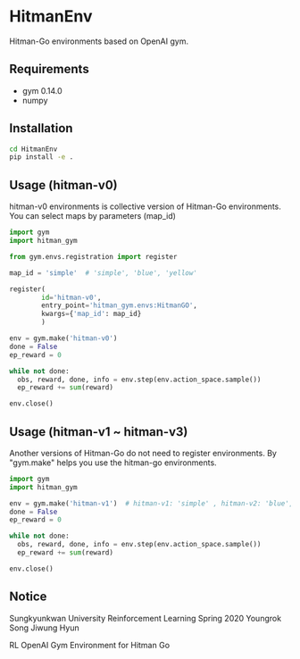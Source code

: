 # HitmanEnv
Hitman-Go environments based on OpenAI gym.

## Requirements
* gym 0.14.0
* numpy

## Installation
```bash
cd HitmanEnv
pip install -e .
```

## Usage (hitman-v0)
hitman-v0 environments is collective version of Hitman-Go environments. You can select maps by parameters (map_id)

```python
import gym
import hitman_gym

from gym.envs.registration import register

map_id = 'simple'  # 'simple', 'blue', 'yellow'

register(
        id='hitman-v0',
        entry_point='hitman_gym.envs:HitmanGO',
        kwargs={'map_id': map_id}
        )

env = gym.make('hitman-v0')
done = False
ep_reward = 0

while not done:
  obs, reward, done, info = env.step(env.action_space.sample())
  ep_reward += sum(reward)

env.close()
```

## Usage (hitman-v1 ~ hitman-v3)
Another versions of Hitman-Go do not need to register environments. By "gym.make" helps you use the hitman-go environments.
```python
import gym
import hitman_gym

env = gym.make('hitman-v1')  # hitman-v1: 'simple' , hitman-v2: 'blue', hitman-v3: 'yellow'
done = False
ep_reward = 0

while not done:
  obs, reward, done, info = env.step(env.action_space.sample())
  ep_reward += sum(reward)

env.close()
```


## Notice
Sungkyunkwan University Reinforcement Learning Spring 2020
Youngrok Song
Jiwung Hyun

RL OpenAI Gym Environment for Hitman Go
